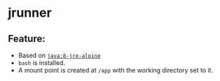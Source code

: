 # jrunner

## Feature:

- Based on [`java:8-jre-alpine`](https://hub.docker.com/r/library/java/)
- `bash` is installed.
- A mount point is created at `/app` with the working directory set to it.
